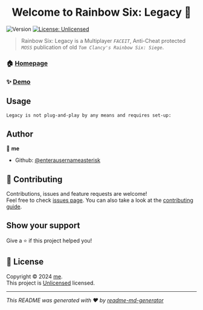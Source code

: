 <h1 align="center">Welcome to Rainbow Six: Legacy 👋</h1>
<p>
  <img alt="Version" src="https://img.shields.io/badge/version-0.1-blue.svg?cacheSeconds=2592000" />
  <a href="https://unlicense.org/" target="_blank">
    <img alt="License: Unlicensed" src="https://img.shields.io/badge/License-Unlicensed-yellow.svg" />
  </a>
</p>

> Rainbow Six: Legacy is a Multiplayer *`FACEIT`*, Anti-Cheat protected *`MOSS`* publication of old *`Tom Clancy's Rainbow Six: Siege`*. 

### 🏠 [Homepage](https://github.com/enterausernameasterisk/Rainbow-Six-Legacy/tree/main#readme)

### ✨ [Demo](https://cdn.discordapp.com/attachments/760147971861643273/1287985136243179562/1820296.jpg?ex=66f38922&is=66f237a2&hm=827672a07912f7bd7cde0537fb21be3cc5fca3f48adec9bf7706a133e79da82e&)

## Usage

```sh
Legacy is not plug-and-play by any means and requires set-up:
```

## Author

👤 **me**

* Github: [@enterausernameasterisk](https://github.com/enterausernameasterisk)

## 🤝 Contributing

Contributions, issues and feature requests are welcome!<br />Feel free to check [issues page](https://github.com/enterausernameasterisk/Rainbow-Six-Legacy/issues). You can also take a look at the [contributing guide](https://github.com/enterausernameasterisk/Rainbow-Six-Legacy/discussions).

## Show your support

Give a ⭐️ if this project helped you!

## 📝 License

Copyright © 2024 [me](https://github.com/enterausernameasterisk).<br />
This project is [Unlicensed](https://unlicense.org/) licensed.

***
_This README was generated with ❤️ by [readme-md-generator](https://github.com/kefranabg/readme-md-generator)_
